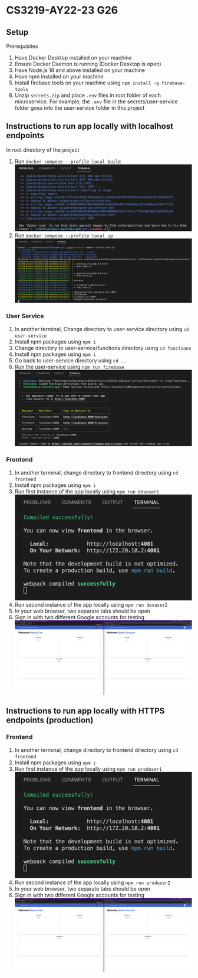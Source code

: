 # CS3219-AY22-23 G26

## Setup
Prerequisites
1. Have Docker Desktop installed on your machine
2. Ensure Docker Daemon is running (Docker Desktop is open)
3. Have Node.js 18 and above installed on your machine
4. Have npm installed on your machine
5. Install firebase tools on your machine using `npm install -g firebase-tools`
6. Unzip `secrets.zip` and place `.env` files in root folder of each microservice. For example, the `.env` file in the secrets/user-service folder goes into the user-service folder in this project

## Instructions to run app locally with localhost endpoints

In root directory of the project
1. Run `docker compose --profile local build` ![docker command 1](./README_images//docker_compose.png)
2. Run `docker compose --profile local up` ![docker command 1](./README_images//docker_run.png)

### User Service
1. In another terminal, Change directory to user-service directory using `cd user-service`
2. Install npm packages using `npm i`
3. Change directory to user-service/functions directory using `cd functions`
4. Install npm packages using `npm i`
5. Go back to user-service directory using `cd ..`
6. Run the user-service using `npm run firebase` ![run firebase command](./README_images//firebase_emulator.png)

### Frontend
1. In another terminal, change directory to frontend directory using `cd frontend`
2. Install npm packages using `npm i`
3. Run first instance of the app locally using `npm run devuser1` ![run frontend command](./README_images//frontend.png)
4. Run second instance of the app locally using `npm run devuser2`
5. In your web browser, two separate tabs should be open
6. Sign in with two different Google accounts for testing ![frontend](./README_images//two_instances.png)


## Instructions to run app locally with HTTPS endpoints (production)

### Frontend
1. In another terminal, change directory to frontend directory using `cd frontend`
2. Install npm packages using `npm i`
3. Run first instance of the app locally using `npm run produser1` ![run frontend command](./README_images//frontend.png)
4. Run second instance of the app locally using `npm run produser2`
5. In your web browser, two separate tabs should be open
6. Sign in with two different Google accounts for testing ![frontend](./README_images//two_instances.png)
